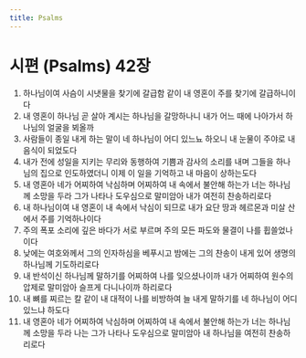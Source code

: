 ```yaml
---
title: Psalms
---
```


# 시편 (Psalms) 42장
1. 하나님이여 사슴이 시냇물을 찾기에 갈급함 같이 내 영혼이 주를 찾기에 갈급하니이다
1. 내 영혼이 하나님 곧 살아 계시는 하나님을 갈망하나니 내가 어느 때에 나아가서 하나님의 얼굴을 뵈올까
1. 사람들이 종일 내게 하는 말이 네 하나님이 어디 있느뇨 하오니 내 눈물이 주야로 내 음식이 되었도다
1. 내가 전에 성일을 지키는 무리와 동행하여 기쁨과 감사의 소리를 내며 그들을 하나님의 집으로 인도하였더니 이제 이 일을 기억하고 내 마음이 상하는도다
1. 내 영혼아 네가 어찌하여 낙심하며 어찌하여 내 속에서 불안해 하는가 너는 하나님께 소망을 두라 그가 나타나 도우심으로 말미암아 내가 여전히 찬송하리로다
1. 내 하나님이여 내 영혼이 내 속에서 낙심이 되므로 내가 요단 땅과 헤르몬과 미살 산에서 주를 기억하나이다
1. 주의 폭포 소리에 깊은 바다가 서로 부르며 주의 모든 파도와 물결이 나를 휩쓸었나이다
1. 낮에는 여호와께서 그의 인자하심을 베푸시고 밤에는 그의 찬송이 내게 있어 생명의 하나님께 기도하리로다
1. 내 반석이신 하나님께 말하기를 어찌하여 나를 잊으셨나이까 내가 어찌하여 원수의 압제로 말미암아 슬프게 다니나이까 하리로다
1. 내 뼈를 찌르는 칼 같이 내 대적이 나를 비방하여 늘 내게 말하기를 네 하나님이 어디 있느냐 하도다
1. 내 영혼아 네가 어찌하여 낙심하며 어찌하여 내 속에서 불안해 하는가 너는 하나님께 소망을 두라 나는 그가 나타나 도우심으로 말미암아 내 하나님을 여전히 찬송하리로다